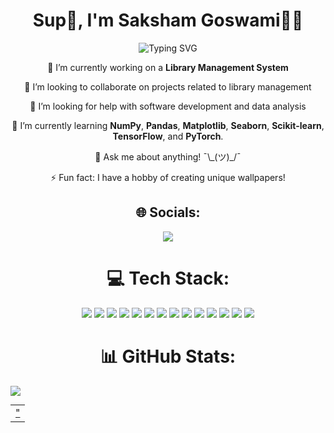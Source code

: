 <h1 align="center">Sup👋, I'm Saksham Goswami👨‍💻</h1>
<p align="center">
    <img src="https://readme-typing-svg.herokuapp.com?font=Fira+Code&pause=1000&center=true&vCenter=true&width=435&lines=New+code+fills+the+screen%2C;Each+bug+brings+a+lesson." alt="Typing SVG" />
  </a>
</p>

<p align="center">🔭 I’m currently working on a <strong>Library Management System</strong></p>  
<p align="center">👯 I’m looking to collaborate on projects related to library management</p>  
<p align="center">🤝 I’m looking for help with software development and data analysis</p>  
<p align="center">🌱 I’m currently learning <strong>NumPy</strong>, <strong>Pandas</strong>, <strong>Matplotlib</strong>, <strong>Seaborn</strong>, <strong>Scikit-learn</strong>, <strong>TensorFlow</strong>, and <strong>PyTorch</strong>.</p>  
<p align="center">💬 Ask me about anything! ¯\_(ツ)_/¯</p>  
<p align="center">⚡ Fun fact: I have a hobby of creating unique wallpapers!</p>

<h2 align="center">🌐 Socials:</h2>
<p align="center">
  <a href="https://linkedin.com/in/sakshamgoswami">
    <img src="https://img.shields.io/badge/LinkedIn-%230077B5.svg?logo=linkedin&logoColor=white">
  </a>
</p>

<h1 align="center">💻 Tech Stack:</h1>
<p align="center">
  <img src="https://img.shields.io/badge/mysql-4479A1.svg?style=for-the-badge&logo=mysql&logoColor=white">
  <img src="https://img.shields.io/badge/sqlite-%2307405e.svg?style=for-the-badge&logo=sqlite&logoColor=white">
  <img src="https://img.shields.io/badge/java-%23ED8B00.svg?style=for-the-badge&logo=openjdk&logoColor=white">
  <img src="https://img.shields.io/badge/javascript-%23323330.svg?style=for-the-badge&logo=javascript&logoColor=%23F7DF1E">
  <img src="https://img.shields.io/badge/python-3670A0?style=for-the-badge&logo=python&logoColor=ffdd54">
  <img src="https://img.shields.io/badge/adobe-%23FF0000.svg?style=for-the-badge&logo=adobe&logoColor=white">
  <img src="https://img.shields.io/badge/adobe%20illustrator-%23FF9A00.svg?style=for-the-badge&logo=adobe%20illustrator&logoColor=white">
  <img src="https://img.shields.io/badge/Adobe%20Premiere%20Pro-9999FF.svg?style=for-the-badge&logo=Adobe%20Premiere%20Pro&logoColor=white">
  <img src="https://img.shields.io/badge/Adobe%20XD-470137?style=for-the-badge&logo=Adobe%20XD&logoColor=#FF61F6">
  <img src="https://img.shields.io/badge/Adobe%20Lightroom%20Classic-31A8FF.svg?style=for-the-badge&logo=Adobe%20Lightroom%20Classic&logoColor=white">
  <img src="https://img.shields.io/badge/adobe%20photoshop-%2331A8FF.svg?style=for-the-badge&logo=adobe%20photoshop&logoColor=white">
  <img src="https://img.shields.io/badge/github-%23121011.svg?style=for-the-badge&logo=github&logoColor=white">
  <img src="https://img.shields.io/badge/Canva-%2300C4CC.svg?style=for-the-badge&logo=Canva&logoColor=white">
  <img src="https://img.shields.io/badge/bootstrap-%238511FA.svg?style=for-the-badge&logo=bootstrap&logoColor=white">
</p>

<h1 align="center">📊 GitHub Stats:</h1>
<table style="border:none;margin:0 auto">
    <tr style="border:none;">
  <td style="border:none;"><a target="_blank" href="<img src="https://github-readme-streak-stats.herokuapp.com/?user=saksham375&theme=radical&hide_border=true">"</td>
  <img src="https://github-readme-stats.vercel.app/api/top-langs/?username=saksham375&theme=radical&hide_border=true&include_all_commits=false&count_private=false&layout=compact">
</p>

